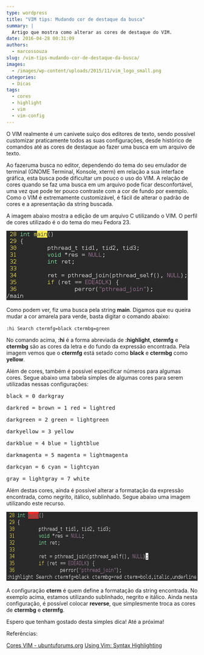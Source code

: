 ```yaml
---
type: wordpress
title: "VIM tips: Mudando cor de destaque da busca"
summary: |
  Artigo que mostra como alterar as cores de destaque do VIM.
date: 2016-04-28 00:31:09
authors:
  - marcossouza
slug: /vim-tips-mudando-cor-de-destaque-da-busca/
images:
  - /images/wp-content/uploads/2015/11/vim_logo_small.png
categories:
  - Dicas
tags:
  - cores
  - highlight
  - vim
  - vim-config
---
```


O VIM realmente é um canivete suíço dos editores de texto, sendo possível customizar praticamente todos as suas configurações, desde histórico de comandos até as cores de destaque ao fazer uma busca em um arquivo de texto.
<!--more-->

Ao fazeruma busca no editor, dependendo do tema do seu emulador de terminal (GNOME Terminal, Konsole, xterm) em relação a sua interface gráfica, esta busca pode dificultar um pouco o uso do VIM. A relação de cores quando se faz uma busca em um arquivo pode ficar desconfortável, uma vez que pode ter pouco contraste com a cor de fundo por exemplo. Como o VIM é extremamente customizável, é fácil de alterar o padrão de cores e a apresentação da string buscada.

A imagem abaixo mostra a edição de um arquivo C utilizando o VIM. O perfil de cores utilizado é o do tema do meu Fedora 23.

<a href="/images/wp-content/uploads/2016/04/Screenshot-from-2016-04-20-23-28-08.png"><img class="alignnone size-full wp-image-5198" src="/images/wp-content/uploads/2016/04/Screenshot-from-2016-04-20-23-28-08.png" alt="Screenshot from 2016-04-20 23-28-08" width="478" height="182" /></a>

Como podem ver, fiz uma busca pela string <strong>main</strong>. Digamos que eu queira mudar a cor amarela para verde, basta digitar o comando abaixo:

<code>:hi Search ctermfg=black ctermbg=green</code>

No comando acima, <strong>:hi</strong> é a forma abreviada de <strong>:highlight</strong>, <strong>ctermfg</strong> e <strong>ctermbg</strong> são as cores da letra e do fundo da expressão encontrada. Pela imagem vemos que o <strong>ctermfg</strong> está setado como <strong>black</strong> e <strong>ctermbg</strong> como <strong>yellow</strong>.

Além de cores, também é possível especificar números para algumas cores. Segue abaixo uma tabela simples de algumas cores para serem utilizadas nessas configurações:

<samp>black = 0
darkgray</samp>

<samp>darkred = brown = 1
red = lightred</samp>

<samp>darkgreen = 2
green = lightgreen</samp>

<samp>darkyellow = 3
yellow</samp>

<samp>darkblue = 4
blue = lightblue</samp>

<samp>darkmagenta = 5
magenta = lightmagenta</samp>

<samp>darkcyan = 6
cyan = lightcyan</samp>

<samp>gray = lightgray = 7
white</samp>

Além destas cores, ainda é possível alterar a formatação da expressão encontrada, como negrito, itálico, sublinhado. Segue abaixo uma imagem utilizando este recurso.

<a href="/images/wp-content/uploads/2016/04/Screenshot-from-2016-04-20-23-47-31.png"><img class="alignnone size-full wp-image-5200" src="/images/wp-content/uploads/2016/04/Screenshot-from-2016-04-20-23-47-31.png" alt="Screenshot from 2016-04-20 23-47-31" width="644" height="181" /></a>

A configuração <strong>cterm</strong> é quem define a formatação da string encontrada. No exemplo acima, estamos utilizando sublinhado, negrito e itálico. Ainda nesta configuração, é possível colocar <strong>reverse</strong>, que simplesmente troca as cores de <strong>ctermbg</strong> e <strong>ctermfg</strong>.

Espero que tenham gostado desta simples dica! Até a próxima!

Referências:

<a href="http://ubuntuforums.org/showthread.php?t=1830681" target="_blank">Cores VIM - ubuntuforums.org</a>
<a href="https://www.sbf5.com/~cduan/technical/vi/vi-4.shtml" target="_blank">Using Vim: Syntax Highlighting</a>